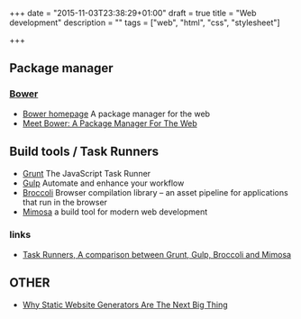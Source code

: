 +++
date = "2015-11-03T23:38:29+01:00"
draft = true
title = "Web development"
description = ""
tags = ["web", "html", "css", "stylesheet"]

+++

## Package manager

### [Bower](http://bower.io/)

* [Bower homepage](http://bower.io/) A package manager for the web
* [Meet Bower: A Package Manager For The Web](http://code.tutsplus.com/tutorials/meet-bower-a-package-manager-for-the-web--net-27774)

## Build tools / Task Runners

* [Grunt](http://gruntjs.com/) The JavaScript Task Runner
* [Gulp](http://gulpjs.com/) Automate and enhance your workflow
* [Broccoli](https://github.com/broccolijs/broccoli) Browser compilation library – an asset pipeline for applications that run in the browser
* [Mimosa](http://mimosa.io/index.html) a build tool for modern web development

### links

* [Task Runners, A comparison between Grunt, Gulp, Broccoli and Mimosa](http://jpsierens.com/task-runners-a-comparison-between-grunt-gulp-broccoli-and-mimosa/)

## OTHER

* [Why Static Website Generators Are The Next Big Thing](http://www.smashingmagazine.com/2015/11/modern-static-website-generators-next-big-thing/)
